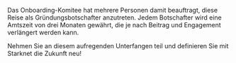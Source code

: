 Das Onboarding-Komitee hat mehrere Personen damit beauftragt, diese Reise als Gründungsbotschafter anzutreten. Jedem Botschafter wird eine Amtszeit von drei Monaten gewährt, die je nach Beitrag und Engagement verlängert werden kann. 

Nehmen Sie an diesem aufregenden Unterfangen teil und definieren Sie mit Starknet die Zukunft neu!